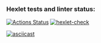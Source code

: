 ### Hexlet tests and linter status:
[![Actions Status](https://github.com/Unshock/python-project-lvl3/workflows/hexlet-check/badge.svg)](https://github.com/Unshock/python-project-lvl3/actions)
[![hexlet-check](https://github.com/Unshock/python-project-lvl3/actions/workflows/tests-and-linter-check.yml/badge.svg)](https://github.com/Unshock/python-project-lvl3/actions/workflows/tests-and-linter-check.yml)


[![asciicast](https://asciinema.org/a/jhU7iJarx6RWfbWYi9D3Oogkp.svg)](https://asciinema.org/a/jhU7iJarx6RWfbWYi9D3Oogkp)